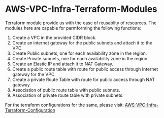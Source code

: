 # AWS-VPC-Infra-Terraform-Modules
Terraform module provide us with the ease of reusablity of resources.
The modules here are capable for permforming the following functions:

1. Create a VPC in the provided CIDR block.
2. Create an internet gateway for the public subnets and attach it to the VPC.
3. Create Public subnets, one for each availability zone in the region.
4. Create Private subnets, one for each availability zone in the region.
5. Create an Elastic IP and attach it to NAT Gateway.
6. Create a public route table with route for public access through Internet gateway for the VPC.
7. Create a private Route Table with route for public access through NAT gateway.
8. Association of public route table with public subnets.
9. Association of private route table with private subnets.

For the terraform configurations for the same, please visit:
[AWS-VPC-Infra-Terraform-Configuration](https://github.com/sreehariskumar/Reuse-Configuration-Using-Terraform-Modules)
